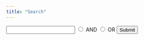 ```yaml
---
title: "Search"
---
```

<script src="https://ajax.googleapis.com/ajax/libs/jquery/3.3.1/jquery.min.js"></script>
<script src="https://johannburkard.de/resources/Johann/jquery.highlight-5.js"></script>
<style>
	.box {
		background-color: #fafafa;
		border: solid 1px #aaa;
		margin: 1.5em 0.2em;
		padding: 2em 1em;
	}
	.highlight {
		background-color: yellow;
		color: black;
	}
</style>
<script src="../js/search.js"></script>
<form id="form" action="" method="get">
<input type="text" id="q" name="q">
<input type="radio" id="and" name="op" value="and">
<label for="and">AND</label>
<input type="radio" id="or" name="op" value="or">
<label for="or">OR</label>
<input type="submit">
</form>
<div id="f"></div>
